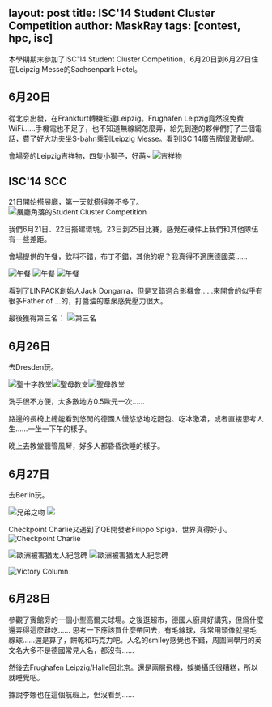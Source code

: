 layout: post
title: ISC'14 Student Cluster Competition
author: MaskRay
tags: [contest, hpc, isc]
---

本學期期末參加了ISC'14 Student Cluster Competition，6月20日到6月27日住在Leipzig Messe的Sachsenpark Hotel。

## 6月20日

從北京出發，在Frankfurt轉機抵達Leipzig。Frughafen Leipzig竟然沒免費WiFi……手機電也不足了，也不知道無線網怎麼弄，給先到達的夥伴們打了三個電話，費了好大功夫坐S-bahn乘到Leipzig Messe。看到ISC'14廣告牌很激動呢。

會場旁的Leipzig吉祥物，四隻小獅子，好萌~
![吉祥物](/static/2014-06-30-isc14/isc14/mascot.jpg)

<!-- more -->

## ISC'14 SCC

21日開始搭展廳，第一天就搭得差不多了。
![展廳角落的Student Cluster Competition](/static/2014-06-30-isc14/isc14/scc.jpg)

我們6月21日、22日搭建環境，23日到25日比賽，感覺在硬件上我們和其他隊伍有一些差距。

會場提供的午餐，飲料不錯，布丁不錯，其他的呢？我真得不適應德國菜……

![午餐](/static/2014-06-30-isc14/isc14/06-22-lunch.jpg)
![午餐](/static/2014-06-30-isc14/isc14/06-22-lunch2.jpg)
![午餐](/static/2014-06-30-isc14/isc14/06-22-lunch3.jpg)

看到了LINPACK創始人Jack Dongarra，但是又錯過合影機會……來開會的似乎有很多Father of ...的，打醬油的羣衆感覺壓力很大。

最後獲得第三名：
![第三名](/static/2014-06-30-isc14/isc14/third-place.jpg)

## 6月26日

去Dresden玩。

![聖十字教堂](/static/2014-06-30-isc14/dresden/Kreuzkirche.jpg)![聖母教堂](/static/2014-06-30-isc14/dresden/Frauenkirche.jpg)![聖母教堂](/static/2014-06-30-isc14/dresden/Frauenkirche2.jpg)

洗手很不方便，大多數地方0.5歐元一次……

路邊的長椅上總能看到悠閒的德國人慢悠悠地吃麪包、吃冰激凌，或者直接思考人生……一坐一下午的樣子。

晚上去教堂聽管風琴，好多人都昏昏欲睡的樣子。

## 6月27日

去Berlin玩。

![兄弟之吻](/static/2014-06-30-isc14/berlin/berlin-wall.jpg)
![](static/2014-06-30-isc14/berlin/river.jpg)

Checkpoint Charlie又遇到了QE開發者Filippo Spiga，世界真得好小。
![Checkpoint Charlie](/static/2014-06-30-isc14/berlin/checkpoint-charlie.jpg)

![歐洲被害猶太人紀念碑](/static/2014-06-30-isc14/berlin/holocaust-memorial.jpg)
![歐洲被害猶太人紀念碑](/static/2014-06-30-isc14/berlin/holocaust-memorial2.jpg)

![Victory Column](/static/2014-06-30-isc14/berlin/victory-column.jpg)

## 6月28日

參觀了賓館旁的一個小型高爾夫球場。之後逛超市，德國人廚具好講究，但爲什麼還弄得這麼難吃……
思考一下應該買什麼帶回去，有毛線球，我常用頭像就是毛線球……還是算了，餅乾和巧克力吧。人名的smiley感覺也不錯，周圍同學用的英文名大多不是德國常見人名，都沒有……

然後去Frughafen Leipzig/Halle回北京。還是兩層飛機，娛樂攝氏很糟糕，所以就睡覺吧。

據說李娜也在這個航班上，但沒看到……
